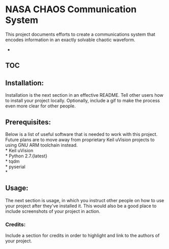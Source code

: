 # NASA CHAOS Communication System
This project documents efforts to create a communications system that encodes information in an exactly solvable chaotic waveform. 
* ![]()

## TOC

## Installation: 
Installation is the next section in an effective README. Tell other users how to install your project locally. Optionally, include a gif to make the process even more clear for other people.

## Prerequisites:
Below is a list of useful software that is needed to work with this project. Future plans are to move away from proprietary Keil uVision projects to using GNU ARM toolchain instead.  
    * Keil uVision  
    * Python 2.7.{latest}  
        * tqdm  
        * pyserial  
        * 


## Usage: 
The next section is usage, in which you instruct other people on how to use your project after they’ve installed it. This would also be a good place to include screenshots of your project in action.



### Credits: 
Include a section for credits in order to highlight and link to the authors of your project.
